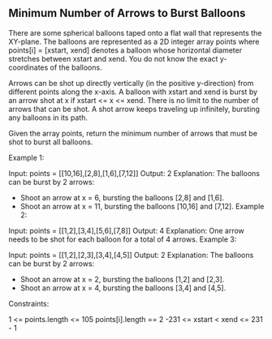 ## Minimum Number of Arrows to Burst Balloons
There are some spherical balloons taped onto a flat wall that represents the XY-plane. 
The balloons are represented as a 2D integer array points where points[i] = [xstart, xend] 
denotes a balloon whose horizontal diameter stretches between xstart and xend. 
You do not know the exact y-coordinates of the balloons.

Arrows can be shot up directly vertically (in the positive y-direction) from different points along the x-axis. 
A balloon with xstart and xend is burst by an arrow shot at x if xstart <= x <= xend. 
There is no limit to the number of arrows that can be shot. A shot arrow keeps traveling up infinitely, 
bursting any balloons in its path.

Given the array points, return the minimum number of arrows that must be shot to burst all balloons.

 

Example 1:

Input: points = [[10,16],[2,8],[1,6],[7,12]]
Output: 2
Explanation: The balloons can be burst by 2 arrows:
- Shoot an arrow at x = 6, bursting the balloons [2,8] and [1,6].
- Shoot an arrow at x = 11, bursting the balloons [10,16] and [7,12].
Example 2:

Input: points = [[1,2],[3,4],[5,6],[7,8]]
Output: 4
Explanation: One arrow needs to be shot for each balloon for a total of 4 arrows.
Example 3:

Input: points = [[1,2],[2,3],[3,4],[4,5]]
Output: 2
Explanation: The balloons can be burst by 2 arrows:
- Shoot an arrow at x = 2, bursting the balloons [1,2] and [2,3].
- Shoot an arrow at x = 4, bursting the balloons [3,4] and [4,5].
 

Constraints:

1 <= points.length <= 105
points[i].length == 2
-231 <= xstart < xend <= 231 - 1
